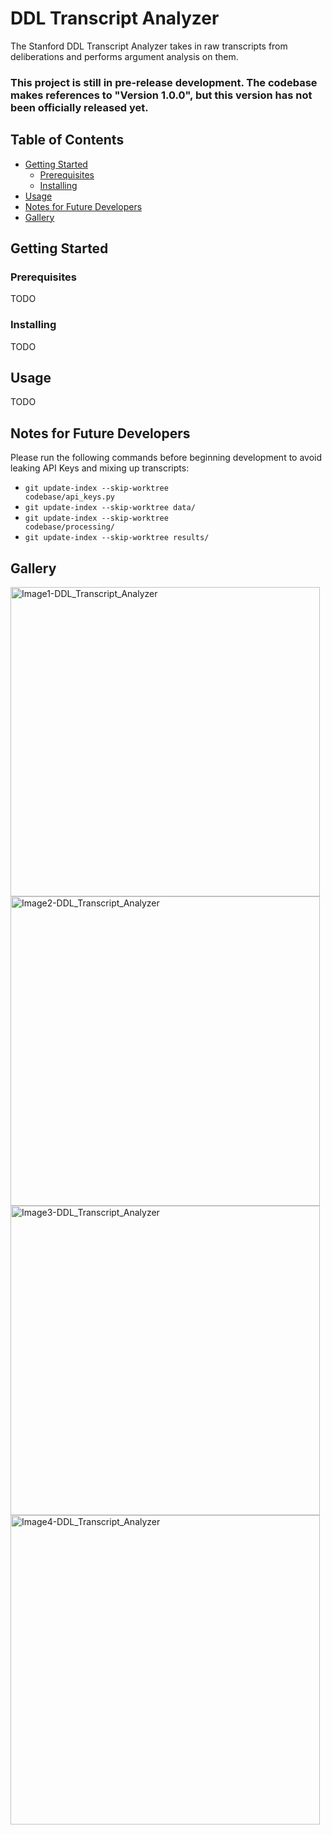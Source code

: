 # DDL Transcript Analyzer
The Stanford DDL Transcript Analyzer takes in raw transcripts from deliberations and performs argument analysis on them.

### This project is still in pre-release development. The codebase makes references to "Version 1.0.0", but this version has not been officially released yet.

## Table of Contents
* [Getting Started](#getting-started)
  * [Prerequisites](#prerequisites)
  * [Installing](#installing)
* [Usage](#usage)
* [Notes for Future Developers](#notes-for-future-developers)
* [Gallery](#gallery)
          
## Getting Started
### Prerequisites
TODO

### Installing
TODO

## Usage
TODO

## Notes for Future Developers
Please run the following commands before beginning development to avoid leaking API Keys and mixing up transcripts:
* <code>git update-index --skip-worktree codebase/api_keys.py</code>
* <code>git update-index --skip-worktree data/</code>
* <code>git update-index --skip-worktree codebase/processing/</code>
* <code>git update-index --skip-worktree results/</code>

## Gallery
<img width="495" alt="Image1-DDL_Transcript_Analyzer" src="https://github.com/user-attachments/assets/718a8a96-5ba5-4455-8bbe-639137e9dda1">
<img width="495" alt="Image2-DDL_Transcript_Analyzer" src="https://github.com/user-attachments/assets/81db9979-047f-4428-b4d2-950f751147b4">
<img width="495" alt="Image3-DDL_Transcript_Analyzer" src="https://github.com/user-attachments/assets/53ca5361-7e3d-47d3-96ad-86ab82f57201">
<img width="495" alt="Image4-DDL_Transcript_Analyzer" src="https://github.com/user-attachments/assets/51de531f-3a7c-4b6b-abc4-40cd45f45625">
